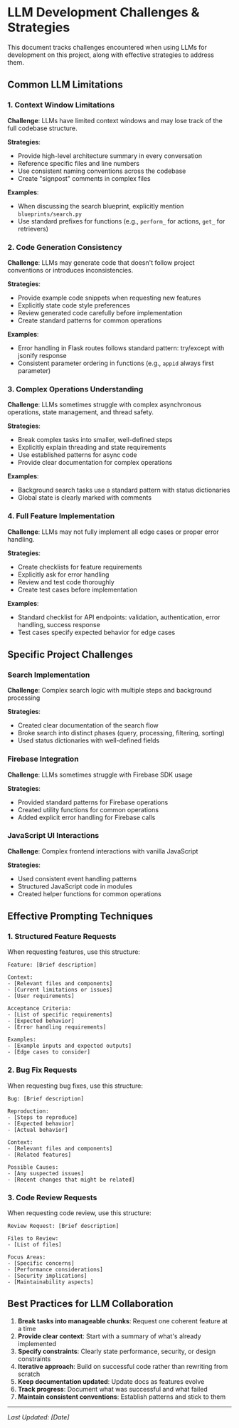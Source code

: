 # LLM Development Challenges & Strategies

This document tracks challenges encountered when using LLMs for development on this project, along with effective strategies to address them.

## Common LLM Limitations

### 1. Context Window Limitations

**Challenge**: LLMs have limited context windows and may lose track of the full codebase structure.

**Strategies**:
- Provide high-level architecture summary in every conversation
- Reference specific files and line numbers
- Use consistent naming conventions across the codebase
- Create "signpost" comments in complex files

**Examples**:
- When discussing the search blueprint, explicitly mention `blueprints/search.py`
- Use standard prefixes for functions (e.g., `perform_` for actions, `get_` for retrievers)

### 2. Code Generation Consistency

**Challenge**: LLMs may generate code that doesn't follow project conventions or introduces inconsistencies.

**Strategies**:
- Provide example code snippets when requesting new features
- Explicitly state code style preferences
- Review generated code carefully before implementation
- Create standard patterns for common operations

**Examples**:
- Error handling in Flask routes follows standard pattern: try/except with jsonify response
- Consistent parameter ordering in functions (e.g., `appid` always first parameter)

### 3. Complex Operations Understanding

**Challenge**: LLMs sometimes struggle with complex asynchronous operations, state management, and thread safety.

**Strategies**:
- Break complex tasks into smaller, well-defined steps
- Explicitly explain threading and state requirements
- Use established patterns for async code
- Provide clear documentation for complex operations

**Examples**:
- Background search tasks use a standard pattern with status dictionaries
- Global state is clearly marked with comments

### 4. Full Feature Implementation

**Challenge**: LLMs may not fully implement all edge cases or proper error handling.

**Strategies**:
- Create checklists for feature requirements
- Explicitly ask for error handling
- Review and test code thoroughly
- Create test cases before implementation

**Examples**:
- Standard checklist for API endpoints: validation, authentication, error handling, success response
- Test cases specify expected behavior for edge cases

## Specific Project Challenges

### Search Implementation

**Challenge**: Complex search logic with multiple steps and background processing

**Strategies**:
- Created clear documentation of the search flow
- Broke search into distinct phases (query, processing, filtering, sorting)
- Used status dictionaries with well-defined fields

### Firebase Integration

**Challenge**: LLMs sometimes struggle with Firebase SDK usage

**Strategies**:
- Provided standard patterns for Firebase operations
- Created utility functions for common operations
- Added explicit error handling for Firebase calls

### JavaScript UI Interactions

**Challenge**: Complex frontend interactions with vanilla JavaScript

**Strategies**:
- Used consistent event handling patterns
- Structured JavaScript code in modules
- Created helper functions for common operations

## Effective Prompting Techniques

### 1. Structured Feature Requests

When requesting features, use this structure:
```
Feature: [Brief description]

Context:
- [Relevant files and components]
- [Current limitations or issues]
- [User requirements]

Acceptance Criteria:
- [List of specific requirements]
- [Expected behavior]
- [Error handling requirements]

Examples:
- [Example inputs and expected outputs]
- [Edge cases to consider]
```

### 2. Bug Fix Requests

When requesting bug fixes, use this structure:
```
Bug: [Brief description]

Reproduction:
- [Steps to reproduce]
- [Expected behavior]
- [Actual behavior]

Context:
- [Relevant files and components]
- [Related features]

Possible Causes:
- [Any suspected issues]
- [Recent changes that might be related]
```

### 3. Code Review Requests

When requesting code review, use this structure:
```
Review Request: [Brief description]

Files to Review:
- [List of files]

Focus Areas:
- [Specific concerns]
- [Performance considerations]
- [Security implications]
- [Maintainability aspects]
```

## Best Practices for LLM Collaboration

1. **Break tasks into manageable chunks**: Request one coherent feature at a time
2. **Provide clear context**: Start with a summary of what's already implemented
3. **Specify constraints**: Clearly state performance, security, or design constraints
4. **Iterative approach**: Build on successful code rather than rewriting from scratch
5. **Keep documentation updated**: Update docs as features evolve
6. **Track progress**: Document what was successful and what failed
7. **Maintain consistent conventions**: Establish patterns and stick to them

---

*Last Updated: [Date]* 